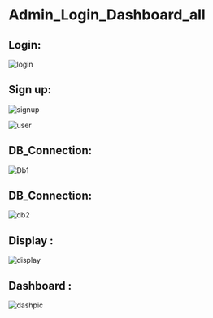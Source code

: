 # Admin_Login_Dashboard_all

<h2><b> Login: </b></h2>

![login](https://user-images.githubusercontent.com/84727061/195584655-0063c33f-d225-4e46-bef1-2b94f4275bae.PNG)

 <h2><b> Sign up: </b></h2>
 
 ![signup](https://user-images.githubusercontent.com/84727061/195587676-2a7e8cb6-1162-468e-8a28-ff8568029925.PNG)

![user](https://user-images.githubusercontent.com/84727061/195585405-2f944306-25a5-4b69-9abb-8b0dca5e9e5f.PNG)
 
 <h2><b> DB_Connection: </b></h2>
 
![Db1](https://user-images.githubusercontent.com/84727061/195586066-bcaf4222-5f12-4a10-85c5-188782053b5b.PNG)

<h2><b> DB_Connection: </b></h2>

![db2](https://user-images.githubusercontent.com/84727061/195586107-52a3ab25-af0b-4f3c-8b2e-bfcd707074a9.PNG)

<h2><b> Display :</b></h2>

![display](https://user-images.githubusercontent.com/84727061/195586201-f40a6b92-4aa1-4e3b-893e-30aea749bebf.PNG)

<h2><b> Dashboard :</b></h2>

![dashpic](https://user-images.githubusercontent.com/84727061/195584699-af42bb67-7084-4337-9de5-1459a9195a91.PNG)
